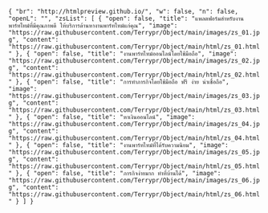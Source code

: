 `{
    "br": "http://htmlpreview.github.io/",
    "w": false,
    "n": false,
    "openL": "",
    "zsList": [
        {
            "open": false,
            "title": "แพลตฟอร์มสำหรับงานพาร์ทไทม์ที่มีคุณภาพดี ให้บริการด้านหางานพาร์ทไทม์แก่คุณ",
            "image": "https://raw.githubusercontent.com/Terrypr/Object/main/images/zs_01.jpg",
            "content": "https://raw.githubusercontent.com/Terrypr/Object/main/html/zs_01.html"
        },
        {
            "open": false,
            "title": "งานพาร์ทไทม์ออนไลน์โดยใช้มือถือ",
            "image": "https://raw.githubusercontent.com/Terrypr/Object/main/images/zs_02.jpg",
            "content": "https://raw.githubusercontent.com/Terrypr/Object/main/html/zs_02.html"
        },
        {
            "open": false,
            "title": "การทำภารกิจโดยใช้มือถือ ฟรี ง่าย น่าเชื่อถือ",
            "image": "https://raw.githubusercontent.com/Terrypr/Object/main/images/zs_03.jpg",
            "content": "https://raw.githubusercontent.com/Terrypr/Object/main/html/zs_03.html"
        },
        {
            "open": false,
            "title": "หาเงินออนไลน์",
            "image": "https://raw.githubusercontent.com/Terrypr/Object/main/images/zs_04.jpg",
            "content": "https://raw.githubusercontent.com/Terrypr/Object/main/html/zs_04.html"
        },
        {
            "open": false,
            "title": "งานพาร์ทไทม์ที่ได้รับความนิยม",
            "image": "https://raw.githubusercontent.com/Terrypr/Object/main/images/zs_05.jpg",
            "content": "https://raw.githubusercontent.com/Terrypr/Object/main/html/zs_05.html"
        },
        {
            "open": false,
            "title": "ภารกิจง่ายมาก ทำที่บ้านได้",
            "image": "https://raw.githubusercontent.com/Terrypr/Object/main/images/zs_06.jpg",
            "content": "https://raw.githubusercontent.com/Terrypr/Object/main/html/zs_06.html"
        }
    ]
}`
